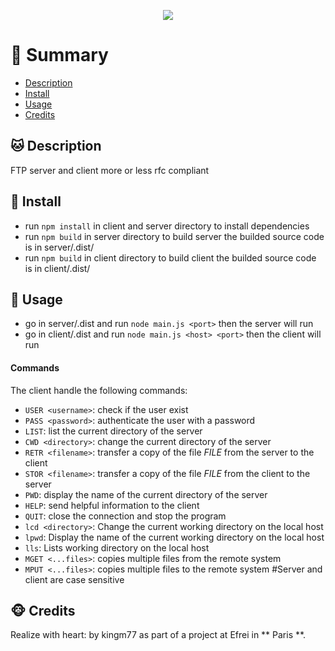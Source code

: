 <p with=200 align="center">
  <img src="https://cdn-icons.flaticon.com/png/512/1183/premium/1183701.png?token=exp=1639330988~hmac=ec4475869df0e10993ff66de53b7c8fa" />
</p>


# <a name='TOC'>🐼 Summary</a>

* [Description](#Description)
* [Install](#Install)
* [Usage](#Usage)
* [Credits](#credits)

## <a name='Description'>🐱 Description</a>
FTP server and client more or less rfc compliant

## <a name='Install'>🐨 Install</a>
* run `npm install` in client and server directory to install dependencies
* run `npm build` in server directory to build server the builded source code is in server/.dist/
* run `npm build` in client directory to build client the builded source code is in  client/.dist/

## <a name='Usage'>🦄 Usage</a>
* go in server/.dist and run `node main.js <port>` then the server will run
* go in client/.dist and run `node main.js <host> <port>` then the client will run

#### Commands

The client handle the following commands:

* `USER <username>`: check if the user exist
* `PASS <password>`: authenticate the user with a password
* `LIST`: list the current directory of the server
* `CWD <directory>`: change the current directory of the server
* `RETR <filename>`: transfer a copy of the file _FILE_ from the server to the client
* `STOR <filename>`: transfer a copy of the file _FILE_ from the client to the server
* `PWD`: display the name of the current directory of the server
* `HELP`: send helpful information to the client
* `QUIT`: close the connection and stop the program
* `lcd <directory>`: Change the current working directory on the local host
* `lpwd`: Display the name of the current working directory on the local host
* `lls`: Lists working directory on the local host
* `MGET <...files>`: copies multiple files from the remote system
* `MPUT <...files>`: copies multiple files to the remote system
   #Server and client are case sensitive
  
## <a name='credits'>🐵 Credits</a>
Realize with heart: by kingm77 as part of a project at Efrei in ** Paris **.







